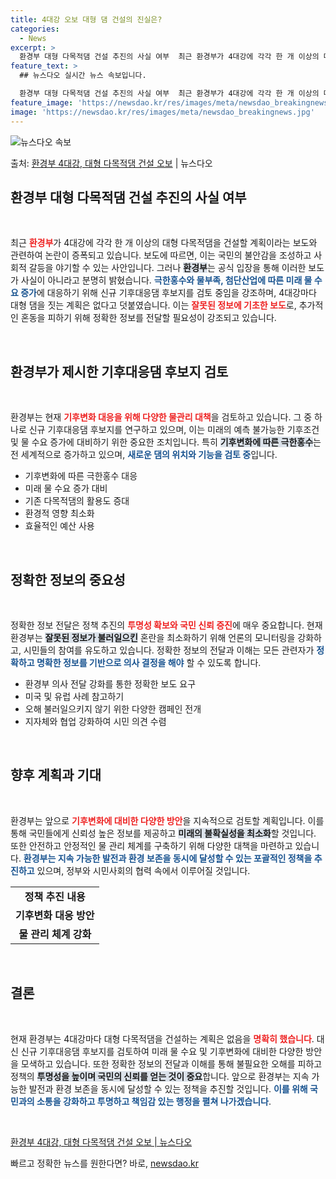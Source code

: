 ```yaml
---
title: 4대강 오보 대형 댐 건설의 진실은?
categories:
  - News
excerpt: >
  환경부 대형 다목적댐 건설 추진의 사실 여부  최근 환경부가 4대강에 각각 한 개 이상의 대형 다목적댐을 건…
feature_text: >
  ## 뉴스다오 실시간 뉴스 속보입니다.

  환경부 대형 다목적댐 건설 추진의 사실 여부  최근 환경부가 4대강에 각각 한 개 이상의 대형 다목적댐을 건…
feature_image: 'https://newsdao.kr/res/images/meta/newsdao_breakingnews.jpg'
image: 'https://newsdao.kr/res/images/meta/newsdao_breakingnews.jpg'
---
```


![뉴스다오 속보](https://newsdao.kr/res/images/meta/newsdao_breakingnews.jpg)

<p>출처: <a href="https://newsdao.kr/4300" rel="dofollow">환경부 4대강, 대형 다목적댐 건설 오보</a> | 뉴스다오</p>

<h2 data-ke-size="size26">환경부 대형 다목적댐 건설 추진의 사실 여부</h2>

<p data-ke-size="size16">&nbsp;</p>

최근 <b><span style="color: #ee2323;">환경부</span></b>가 4대강에 각각 한 개 이상의 대형 다목적댐을 건설할 계획이라는 보도와 관련하여 논란이 증폭되고 있습니다. 보도에 따르면, 이는 국민의 불안감을 조성하고 사회적 갈등을 야기할 수 있는 사안입니다. 그러나 <b><span style="background-color: #21538527;">환경부</span></b>는 공식 입장을 통해 이러한 보도가 사실이 아니라고 분명히 밝혔습니다. <b><span style="color: #1a5490;">극한홍수와 물부족, 첨단산업에 따른 미래 물 수요 증가</span></b>에 대응하기 위해 신규 기후대응댐 후보지를 검토 중임을 강조하며, 4대강마다 대형 댐을 짓는 계획은 없다고 덧붙였습니다. 이는 <b><span style="color: #ee2323;">잘못된 정보에 기초한 보도</span></b>로, 추가적인 혼동을 피하기 위해 정확한 정보를 전달할 필요성이 강조되고 있습니다.

<p data-ke-size="size16">&nbsp;</p>

<h2 data-ke-size="size26">환경부가 제시한 기후대응댐 후보지 검토</h2>

<p data-ke-size="size16">&nbsp;</p>

환경부는 현재 <b><span style="color: #ee2323;">기후변화 대응을 위해 다양한 물관리 대책</span></b>을 검토하고 있습니다. 그 중 하나로 신규 기후대응댐 후보지를 연구하고 있으며, 이는 미래의 예측 불가능한 기후조건 및 물 수요 증가에 대비하기 위한 중요한 조치입니다. 특히 <b><span style="background-color: #21538527;">기후변화에 따른 극한홍수</span></b>는 전 세계적으로 증가하고 있으며, <b><span style="color: #1a5490;">새로운 댐의 위치와 기능을 검토 중</span></b>입니다.

- 기후변화에 따른 극한홍수 대응
- 미래 물 수요 증가 대비
- 기존 다목적댐의 활용도 증대
- 환경적 영향 최소화
- 효율적인 예산 사용

<p data-ke-size="size16">&nbsp;</p>

<h2 data-ke-size="size26">정확한 정보의 중요성</h2>

<p data-ke-size="size16">&nbsp;</p>

정확한 정보 전달은 정책 추진의 <b><span style="color: #ee2323;">투명성 확보와 국민 신뢰 증진</span></b>에 매우 중요합니다. 현재 환경부는 <b><span style="background-color: #21538527;">잘못된 정보가 불러일으킨</span></b> 혼란을 최소화하기 위해 언론의 모니터링을 강화하고, 시민들의 참여를 유도하고 있습니다. 정확한 정보의 전달과 이해는 모든 관련자가 <b><span style="color: #1a5490;">정확하고 명확한 정보를 기반으로 의사 결정을 해야</span></b> 할 수 있도록 합니다.

<ul>
    <li>환경부 의사 전달 강화를 통한 정확한 보도 요구</li>
    <li>미국 및 유럽 사례 참고하기</li>
    <li>오해 불러일으키지 않기 위한 다양한 캠페인 전개</li>
    <li>지자체와 협업 강화하여 시민 의견 수렴</li>
</ul>

<p data-ke-size="size16">&nbsp;</p>

<h2 data-ke-size="size26">향후 계획과 기대</h2>

<p data-ke-size="size16">&nbsp;</p>

환경부는 앞으로 <b><span style="color: #ee2323;">기후변화에 대비한 다양한 방안</span></b>을 지속적으로 검토할 계획입니다. 이를 통해 국민들에게 신뢰성 높은 정보를 제공하고 <b><span style="background-color: #21538527;">미래의 불확실성을 최소화</span></b>할 것입니다. 또한 안전하고 안정적인 물 관리 체계를 구축하기 위해 다양한 대책을 마련하고 있습니다. <b><span style="color: #1a5490;">환경부는 지속 가능한 발전과 환경 보존을 동시에 달성할 수 있는 포괄적인 정책을 추진하고</span></b> 있으며, 정부와 시민사회의 협력 속에서 이루어질 것입니다.

<table style="width: 100%; border-collapse: collapse;">
    <tr>
        <td style="text-align: center; height: 17px;"><b>정책 추진 내용</b></td>
    </tr>
    <tr>
        <td style="text-align: center; height: 17px;"><b>기후변화 대응 방안</b></td>
    </tr>
    <tr>
        <td style="text-align: center; height: 17px;"><b>물 관리 체계 강화</b></td>
    </tr>
</table>

<p data-ke-size="size16">&nbsp;</p>

<h2 data-ke-size="size26">결론</h2>

<p data-ke-size="size16">&nbsp;</p>

현재 환경부는 4대강마다 대형 다목적댐을 건설하는 계획은 없음을 <b><span style="color: #ee2323;">명확히 했습니다</span></b>. 대신 신규 기후대응댐 후보지를 검토하여 미래 물 수요 및 기후변화에 대비한 다양한 방안을 모색하고 있습니다. 또한 정확한 정보의 전달과 이해를 통해 불필요한 오해를 피하고 정책의 <b><span style="background-color: #21538527;">투명성을 높이며 국민의 신뢰를 얻는 것이 중요</span></b>합니다. 앞으로 환경부는 지속 가능한 발전과 환경 보존을 동시에 달성할 수 있는 정책을 추진할 것입니다. <b><span style="color: #1a5490;">이를 위해 국민과의 소통을 강화하고 투명하고 책임감 있는 행정을 펼쳐 나가겠습니다</span></b>.

<p data-ke-size="size16">&nbsp;</p>

<a href="https://newsdao.kr/4300">환경부 4대강, 대형 다목적댐 건설 오보 | 뉴스다오</a> 

빠르고 정확한 뉴스를 원한다면? 바로, <a href="https://newsdao.kr" rel="dofollow">newsdao.kr</a>


